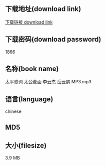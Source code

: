 ## 下载地址(download link)
[下载链接 download link](https://tutu365.netlify.app/?s=%E5%A4%AA%E5%B9%B3%E6%AD%8C%E8%AF%8D+%E5%A4%AA%E5%85%AC%E9%BA%A6%E9%9D%A2+%E6%9D%8E%E4%BA%91%E6%9D%B0+%E5%B2%B3%E4%BA%91%E9%B9%8F.MP3)

## 下载密码(download password)
1866

## 名称(book name)
太平歌词 太公麦面 李云杰 岳云鹏.MP3.mp3

## 语言(language)
chinese

## MD5


## 大小(filesize)
3.9 MB
